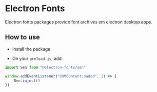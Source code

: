 # Electron Fonts

Electron fonts packages provide font archives em electron desktop apps.

## How to use

* Install the package

* On your `preload.js`, add:

```ts
import Sen from "@electron-fonts/sen"

window.addEventListener("DOMContentLoaded", () => {
    Sen.inject()
})
```